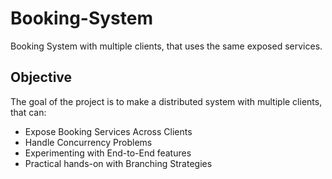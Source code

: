 # Booking-System
Booking System with multiple clients, that uses the same exposed services.

## Objective
The goal of the project is to make a distributed system with multiple clients, that can:
- Expose Booking Services Across Clients
- Handle Concurrency Problems
- Experimenting with End-to-End features
- Practical hands-on with Branching Strategies
